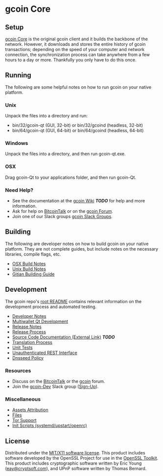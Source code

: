 gcoin Core
=====================

Setup
---------------------
[gcoin Core](http://gcoin.org/wallet) is the original gcoin client and it builds the backbone of the network. However, it downloads and stores the entire history of gcoin transactions; depending on the speed of your computer and network connection, the synchronization process can take anywhere from a few hours to a day or more. Thankfully you only have to do this once.

Running
---------------------
The following are some helpful notes on how to run gcoin on your native platform.

### Unix

Unpack the files into a directory and run:

- bin/32/gcoin-qt (GUI, 32-bit) or bin/32/gcoind (headless, 32-bit)
- bin/64/gcoin-qt (GUI, 64-bit) or bin/64/gcoind (headless, 64-bit)

### Windows

Unpack the files into a directory, and then run gcoin-qt.exe.

### OSX

Drag gcoin-Qt to your applications folder, and then run gcoin-Qt.

### Need Help?

* See the documentation at the [gcoin Wiki](https://en.bitcoin.it/wiki/Main_Page) ***TODO***
for help and more information.
* Ask for help on [BitcoinTalk](https://bitcointalk.org/index.php?topic=1262920.0) or on the [gcoin Forum](http://forum.gcoin.org/).
* Join one of our Slack groups [gcoin Slack Groups](https://gcoin.org/slack-logins/).

Building
---------------------
The following are developer notes on how to build gcoin on your native platform. They are not complete guides, but include notes on the necessary libraries, compile flags, etc.

- [OSX Build Notes](build-osx.md)
- [Unix Build Notes](build-unix.md)
- [Gitian Building Guide](gitian-building.md)

Development
---------------------
The gcoin repo's [root README](https://github.com/gcoin-Project/gcoin/blob/master/README.md) contains relevant information on the development process and automated testing.

- [Developer Notes](developer-notes.md)
- [Multiwallet Qt Development](multiwallet-qt.md)
- [Release Notes](release-notes.md)
- [Release Process](release-process.md)
- [Source Code Documentation (External Link)](https://dev.visucore.com/bitcoin/doxygen/) ***TODO***
- [Translation Process](translation_process.md)
- [Unit Tests](unit-tests.md)
- [Unauthenticated REST Interface](REST-interface.md)
- [Dnsseed Policy](dnsseed-policy.md)

### Resources

* Discuss on the [BitcoinTalk](https://bitcointalk.org/index.php?topic=1262920.0) or the [gcoin](http://forum.gcoin.org/) forum.
* Join the [gcoin-Dev](https://gcoin-dev.slack.com/) Slack group ([Sign-Up](https://gcoin-dev.herokuapp.com/)).

### Miscellaneous
- [Assets Attribution](assets-attribution.md)
- [Files](files.md)
- [Tor Support](tor.md)
- [Init Scripts (systemd/upstart/openrc)](init.md)

License
---------------------
Distributed under the [MIT/X11 software license](http://www.opensource.org/licenses/mit-license.php).
This product includes software developed by the OpenSSL Project for use in the [OpenSSL Toolkit](https://www.openssl.org/). This product includes
cryptographic software written by Eric Young ([eay@cryptsoft.com](mailto:eay@cryptsoft.com)), and UPnP software written by Thomas Bernard.

